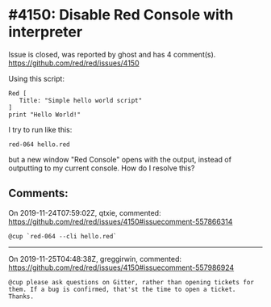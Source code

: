 
#4150: Disable Red Console with interpreter
================================================================================
Issue is closed, was reported by ghost and has 4 comment(s).
<https://github.com/red/red/issues/4150>

Using this script:

~~~
Red [
   Title: "Simple hello world script"
]
print "Hello World!"
~~~

I try to run like this:

~~~
red-064 hello.red
~~~

but a new window "Red Console" opens with the output, instead of outputting to
my current console. How do I resolve this?



Comments:
--------------------------------------------------------------------------------

On 2019-11-24T07:59:02Z, qtxie, commented:
<https://github.com/red/red/issues/4150#issuecomment-557866314>

    @cup `red-064 --cli hello.red`

--------------------------------------------------------------------------------

On 2019-11-25T04:48:38Z, greggirwin, commented:
<https://github.com/red/red/issues/4150#issuecomment-557986924>

    @cup please ask questions on Gitter, rather than opening tickets for them. If a bug is confirmed, that'st the time to open a ticket. Thanks.


